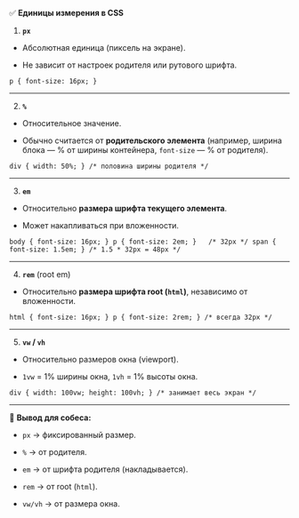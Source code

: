 ✅ **Единицы измерения в CSS**

1. **`px`**
    

- Абсолютная единица (пиксель на экране).
    
- Не зависит от настроек родителя или рутового шрифта.
    

`p { font-size: 16px; }`

---

2. **`%`**
    

- Относительное значение.
    
- Обычно считается от **родительского элемента** (например, ширина блока — % от ширины контейнера, `font-size` — % от родителя).
    

`div { width: 50%; } /* половина ширины родителя */`

---

3. **`em`**
    

- Относительно **размера шрифта текущего элемента**.
    
- Может накапливаться при вложенности.
    

`body { font-size: 16px; } p { font-size: 2em; }   /* 32px */ span { font-size: 1.5em; } /* 1.5 * 32px = 48px */`

---

4. **`rem`** (root em)
    

- Относительно **размера шрифта root (`html`)**, независимо от вложенности.
    

`html { font-size: 16px; } p { font-size: 2rem; } /* всегда 32px */`

---

5. **`vw` / `vh`**
    

- Относительно размеров окна (viewport).
    
- `1vw` = 1% ширины окна, `1vh` = 1% высоты окна.
    

`div { width: 100vw; height: 100vh; } /* занимает весь экран */`

---

📌 **Вывод для собеса:**

- `px` → фиксированный размер.
    
- `%` → от родителя.
    
- `em` → от шрифта родителя (накладывается).
    
- `rem` → от root (`html`).
    
- `vw/vh` → от размера окна.